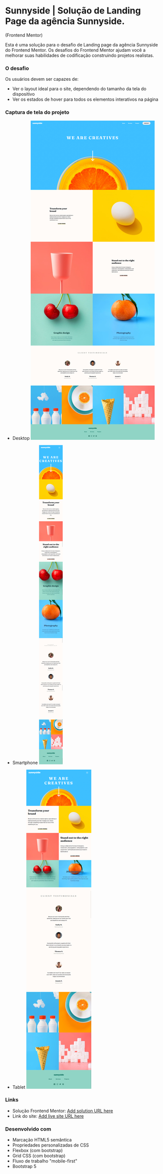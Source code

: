 # Sunnyside | Solução de Landing Page da agência Sunnyside. 
(Frontend Mentor)

Esta é uma solução para o desafio de Landing page da agência Sunnyside do Frontend Mentor. 
Os desafios do Frontend Mentor ajudam você a melhorar suas habilidades de codificação construindo projetos realistas.

### O desafio

Os usuários devem ser capazes de:

- Ver o layout ideal para o site, dependendo do tamanho da tela do dispositivo
- Ver os estados de hover para todos os elementos interativos na página

### Captura de tela do projeto

- Desktop
![](/design/desktop.png)

- Smartphone
![](/design/smartphone.png)

- Tablet
![](/design/tablet.png)

### Links

- Solução Frontend Mentor: [Add solution URL here](https://your-solution-url.com)
- Link do site: [Add live site URL here](https://your-live-site-url.com)

### Desenvolvido com

- Marcação HTML5 semântica
- Propriedades personalizadas de CSS
- Flexbox (com bootstrap)
- Grid CSS (com bootstrap)
- Fluxo de trabalho "mobile-first"
- Bootstrap 5